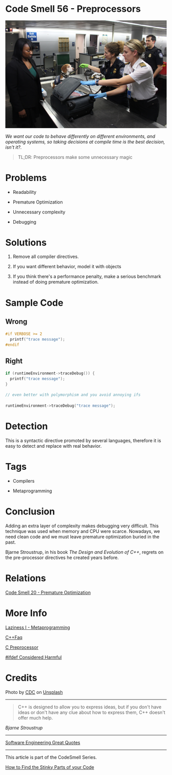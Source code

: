# Code Smell 56 - Preprocessors

![Code Smell 56 - Preprocessors](Code%20Smell%2056%20-%20Preprocessors.jpg)

*We want our code to behave differently on different environments, and operating systems, so taking decisions at compile time is the best decision, isn't it?.*

> TL;DR: Preprocessors make some unnecessary magic

# Problems

- Readability

- Premature Optimization
 
- Unnecessary complexity

- Debugging

# Solutions

1. Remove all compiler directives.

2. If you want different behavior, model it with objects

3. If you think there's a performance penalty, make a serious benchmark instead of doing premature optimization.

# Sample Code

## Wrong

<!-- [Gist Url](https://gist.github.com/mcsee/b9945cd67cc06de97cffe8edb114862c) -->

```c
#if VERBOSE >= 2
  printf("trace message");
#endif
```

## Right

<!-- [Gist Url](https://gist.github.com/mcsee/717c0b451c159315180c56fb0849419c) -->

```c
if (runtimeEnvironment->traceDebug()) {
  printf("trace message");
}

// even better with polymorphism and you avoid annoying ifs

runtimeEnvironment->traceDebug("trace message");
```

# Detection

This is a syntactic directive promoted by several languages, therefore it is easy to detect and replace with real behavior.

# Tags

- Compilers

- Metaprogramming

# Conclusion

Adding an extra layer of complexity makes debugging very difficult. This technique was used when memory and CPU were scarce. Nowadays, we need clean code and we must leave premature optimization buried in the past.

Bjarne Stroustrup, in his book *The Design and Evolution of C++*, regrets on the pre-processor directives he created years before.
 
# Relations

[Code Smell 20 - Premature Optimization](https://github.com/mcsee/Software-Design-Articles/tree/main/Articles/Code%20Smells/Code%20Smell%2020%20-%20Premature%20Optimization/readme.md)

# More Info

[Laziness I - Metaprogramming](https://github.com/mcsee/Software-Design-Articles/tree/main/Articles/Theory/Laziness%20I%20-%20Metaprogramming/readme.md)
 
[C++Faq](http://www.parashift.com/c++-faq-lite/newbie.html#faq-29.8)

[C Preprocessor](https://en.wikipedia.org/wiki/C_preprocessor)

[#ifdef Considered Harmful](https://www.usenix.org/legacy/publications/library/proceedings/sa92/spencer.pdf)

# Credits

<span>Photo by [CDC](https://unsplash.com/@cdc) on [Unsplash](https://unsplash.com/s/photos/customs)</span>

* * *

> C++ is designed to allow you to express ideas, but if you don't have ideas or don't have any clue about how to express them, C++ doesn't offer much help.

_Bjarne Stroustrup_
  
* * *
 
[Software Engineering Great Quotes](https://github.com/mcsee/Software-Design-Articles/tree/main/Articles/Quotes/Software%20Engineering%20Great%20Quotes/readme.md)

* * *

This article is part of the CodeSmell Series.

[How to Find the Stinky Parts of your Code](https://github.com/mcsee/Software-Design-Articles/tree/main/Articles/Code%20Smells/How%20to%20Find%20the%20Stinky%20parts%20of%20your%20Code/readme.md)